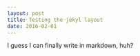 ```yaml
---
layout: post
title: Testing the jekyl layout
date: 2016-02-01
---
```


I guess I can finally write in markdown, huh?

